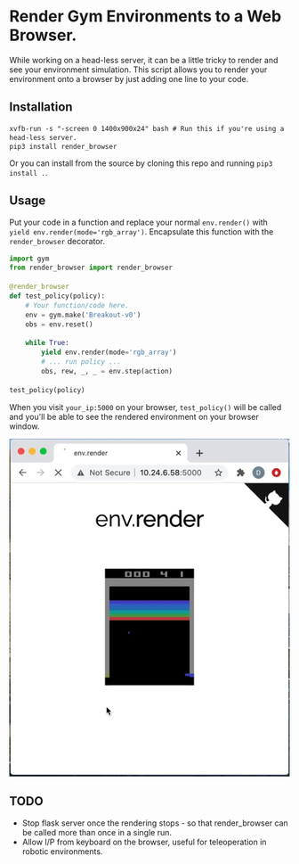 # Render Gym Environments to a Web Browser.

While working on a head-less server, it can be a little tricky to render and see your environment simulation. This script allows you to render your environment onto a browser by just adding one line to your code.

## Installation
```shell
xvfb-run -s "-screen 0 1400x900x24" bash # Run this if you're using a head-less server.
pip3 install render_browser
```
Or you can install from the source by cloning this repo and running `pip3 install .`.

## Usage
Put your code in a function and replace your normal `env.render()` with `yield env.render(mode='rgb_array')`. Encapsulate this function with the `render_browser` decorator.

```python
import gym
from render_browser import render_browser

@render_browser
def test_policy(policy):
    # Your function/code here.
    env = gym.make('Breakout-v0')
    obs = env.reset()

    while True:
        yield env.render(mode='rgb_array')
        # ... run policy ...
        obs, rew, _, _ = env.step(action)

test_policy(policy)    
```

When you visit `your_ip:5000` on your browser, `test_policy()` will be called and you'll be able to see the rendered environment on your browser window.  

<img src="env_render.gif" height="50%">

## TODO
+ Stop flask server once the rendering stops - so that render_browser can be called more than once in a single run.
+ Allow I/P from keyboard on the browser, useful for teleoperation in robotic environments.